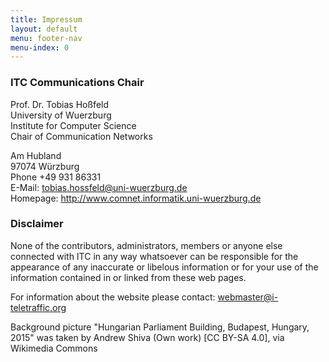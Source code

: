 ```yaml
---
title: Impressum
layout: default
menu: footer-nav
menu-index: 0
---
```


### ITC Communications Chair

Prof. Dr. Tobias Hoßfeld  
University of Wuerzburg  
Institute for Computer Science  
Chair of Communication Networks  

Am Hubland  
97074 Würzburg  
Phone +49 931 86331  
E-Mail: tobias.hossfeld@uni-wuerzburg.de  
Homepage: http://www.comnet.informatik.uni-wuerzburg.de  

### Disclaimer

None of the contributors, administrators, members or anyone else connected with ITC in any way whatsoever can be responsible for the appearance of any inaccurate or libelous information or for your use of the information contained in or linked from these web pages.

For information about the website please contact:
webmaster@i-teletraffic.org

Background picture "Hungarian Parliament Building, Budapest, Hungary, 2015" was taken by Andrew Shiva (Own work) [CC BY-SA 4.0], via Wikimedia Commons
